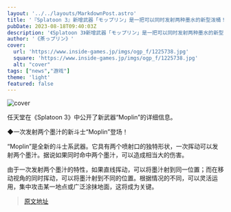 ```yaml
---
layout: '../../layouts/MarkdownPost.astro'
title: '『Splatoon 3』新增武器「モップリン」是一把可以同时发射两种墨水的新型泼桶！副武器是古巴鲨鱼'
pubDate: 2023-08-18T09:40:03Z
description: '《Splatoon 3》新增武器「モップリン」是一把可以同时发射两种墨水的新型泼桶！副武器是古巴鲨鱼'
author: '《茶っプリン》'
cover:
  url: 'https://www.inside-games.jp/imgs/ogp_f/1225738.jpg'
  square: 'https://www.inside-games.jp/imgs/ogp_f/1225738.jpg'
  alt: "cover"
tags: ["news","游戏"]
theme: 'light'
featured: false
---
```


![cover](https://www.inside-games.jp/imgs/ogp_f/1225738.jpg)

任天堂在《Splatoon 3》中公开了新武器“Moplin”的详细信息。

◆一次发射两个墨汁的新斗士“Moplin”登场！

“Moplin”是全新的斗士系武器。它具有两个喷射口的独特形状，一次挥动可以发射两个墨汁。据说如果同时命中两个墨汁，可以造成相当大的伤害。

由于一次发射两个墨汁的特性，如果直线挥动，可以将墨汁射到同一位置；而在移动视角的同时挥动，可以将墨汁射到不同的位置。根据情况的不同，可以灵活运用，集中攻击某一地点或广泛涂抹地面，这将成为关键。

>[原文地址](https://www.inside-games.jp/article/2023/08/18/147918.html)  